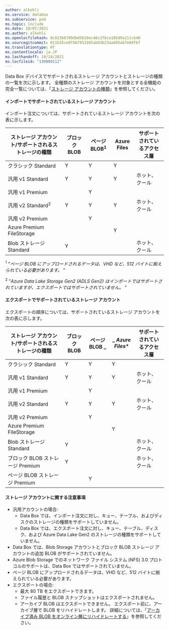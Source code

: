 ```yaml
---
author: alkohli
ms.service: databox
ms.subservice: pod
ms.topic: include
ms.date: 10/07/2021
ms.author: alkohli
ms.openlocfilehash: 8c823b6709dbd5010ec48c2fbca185d9a211cb40
ms.sourcegitcommit: 611b35ce0f667913105ab82b23aab05a67e89fb7
ms.translationtype: HT
ms.contentlocale: ja-JP
ms.lasthandoff: 10/14/2021
ms.locfileid: "130000112"
---
```

Data Box デバイスでサポートされるストレージ アカウントとストレージの種類の一覧を次に示します。 全種類のストレージ アカウントを対象とする全機能の完全一覧については、「[ストレージ アカウントの種類](../articles/storage/common/storage-account-overview.md#types-of-storage-accounts)」を参照してください。

#### <a name="supported-storage-accounts-for-imports"></a>インポートでサポートされているストレージ アカウント

インポート注文については、サポートされているストレージ アカウントを次の表に示します。

| **ストレージ アカウント/サポートされるストレージの種類** | **ブロック BLOB** |**ページ BLOB**<sup>1</sup> |**Azure Files** |**サポートされているアクセス層**|
| --- | --- | -- | -- | -- |
| クラシック Standard | Y | Y | Y |
| 汎用 v1 Standard  | Y | Y | Y | ホット、クール |
| 汎用 v1 Premium  |  | Y| | |
| 汎用 v2 Standard<sup>2</sup>  | Y | Y | Y | ホット、クール|
| 汎用 v2 Premium  |  |Y | |  |
| Azure Premium FileStorage |  |  | Y |  |  
| Blob ストレージ Standard | Y | | | ホット、クール |


<sup>1</sup> "*ページ BLOB にアップロードされるデータは、VHD など、512 バイトに揃えられている必要があります。* "

<sup>2</sup> "*Azure Data Lake Storage Gen2 (ADLS Gen2) はインポートではサポートされていますが、エクスポートではサポートされていません。* "


#### <a name="supported-storage-accounts-for-exports"></a>エクスポートでサポートされているストレージ アカウント

エクスポートの順序については、サポートされているストレージ アカウントを次の表に示します。

| **ストレージ アカウント/サポートされるストレージの種類** | **ブロック BLOB** |**ページ BLOB** _ |_ *Azure Files** |**サポートされているアクセス層**|
| --- | --- | -- | -- | -- |
| クラシック Standard | Y | Y | Y | |
| 汎用 v1 Standard  | Y | Y | Y | ホット、クール |
| 汎用 v1 Premium  |  | Y| | |
| 汎用 v2 Standard  | Y | Y | Y | ホット、クール |
| 汎用 v2 Premium  |  |Y | | |
| Azure Premium FileStorage |  |  | Y |  |
| Blob ストレージ Standard |Y | | | ホット、クール |
| ブロック BLOB ストレージ Premium |Y | | | ホット、クール |
| ページ BLOB ストレージ Premium | |Y | | |

#### <a name="caveats-for-storage-accounts"></a>ストレージ アカウントに関する注意事項

- 汎用アカウントの場合:
  - Data Box では、インポート注文に対し、キュー、テーブル、およびディスクのストレージの種類をサポートしていません。
  - Data Box では、エクスポート注文に対し、キュー、テーブル、ディスク、および Azure Data Lake Gen2 のストレージの種類をサポートしていません。
- Data Box では、Blob Storage アカウントとブロック BLOB ストレージ アカウントの追加 BLOB がサポートされていません。
- Azure Blob Storage でのネットワーク ファイル システム (NFS) 3.0 プロトコルのサポートは、Data Box ではサポートされていません。
- ページ BLOB にアップロードされるデータは、VHD など、512 バイトに揃えられている必要があります。
- エクスポートの場合:
  - 最大 80 TB をエクスポートできます。
  - ファイル履歴と BLOB スナップショットはエクスポートされません。
  - アーカイブ BLOB はエクスポートできません。 エクスポート前に、アーカイブ層で BLOB をリハイドレートします。 詳細については、「[アーカイブ済み BLOB をオンライン層にリハイドレートする](../articles/storage/blobs/archive-rehydrate-overview.md)」を参照してください。